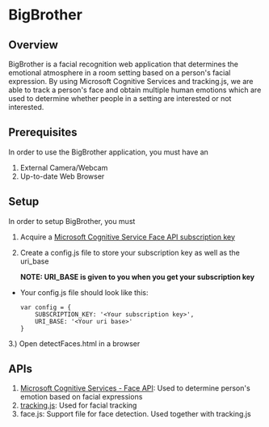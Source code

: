 # BigBrother
## Overview
BigBrother is a facial recognition web application that determines the emotional atmosphere in a room setting based on a person's facial expression. By using Microsoft Cognitive Services and tracking.js, we are able to track a person's face and obtain multiple human emotions which are used to determine whether people in a setting are interested or not interested. 

## Prerequisites
In order to use the BigBrother application, you must have an
1. External Camera/Webcam
2. Up-to-date Web Browser

## Setup
In order to setup BigBrother, you must 
1. Acquire a [Microsoft Cognitive Service Face API subscription key](https://azure.microsoft.com/en-us/try/cognitive-services/)
2. Create a config.js file to store your subscription key as well as the uri_base 
   
   **NOTE: URI_BASE is given to you when you get your subscription key**
  * Your config.js file should look like this:
    ```
    var config = {
        SUBSCRIPTION_KEY: '<Your subscription key>',
        URI_BASE: '<Your uri base>'
    }
    ```
3.) Open detectFaces.html in a browser

## APIs
1. [Microsoft Cognitive Services - Face API](https://azure.microsoft.com/en-us/services/cognitive-services/): Used to determine person's emotion based on facial expressions
2. [tracking.js](https://trackingjs.com/): Used for facial tracking
3. face.js: Support file for face detection. Used together with tracking.js
